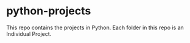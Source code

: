# python-projects
This repo contains the projects in Python. Each folder in this repo is an Individual Project.
